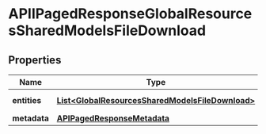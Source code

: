 

# APIIPagedResponseGlobalResourcesSharedModelsFileDownload


## Properties

| Name | Type | Description | Notes |
|------------ | ------------- | ------------- | -------------|
|**entities** | [**List&lt;GlobalResourcesSharedModelsFileDownload&gt;**](GlobalResourcesSharedModelsFileDownload.md) |  |  [optional] [readonly] |
|**metadata** | [**APIPagedResponseMetadata**](APIPagedResponseMetadata.md) |  |  [optional] |



